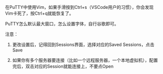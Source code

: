 在PuTTY中使用Vim，如果手滑按到Ctrl+s（VSCode用户的习惯），你会发现Vim卡死了，按Ctrl+q就能恢复了。  

PuTTY怎么默认最大窗口，怎么设置字体，自行谷歌即可。

注意：
1. 更改设置后，记得回到Sessions界面，选择对应的Saved Sessions，点击Save  
  
2. 如果你有多个服务器要连接（比如一个远程服务器，一个本地虚拟机），配置完后，双击对应的Session就能连接上，不要点Open